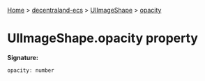 [Home](./index) &gt; [decentraland-ecs](./decentraland-ecs.md) &gt; [UIImageShape](./decentraland-ecs.uiimageshape.md) &gt; [opacity](./decentraland-ecs.uiimageshape.opacity.md)

# UIImageShape.opacity property


**Signature:**
```javascript
opacity: number
```
